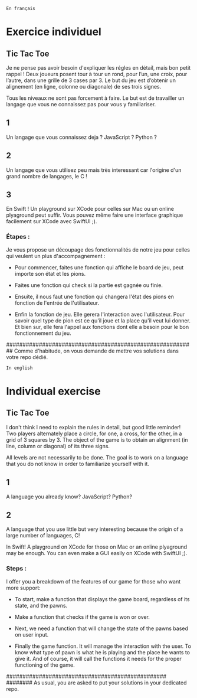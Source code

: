 `En français`

# Exercice individuel

## Tic Tac Toe

Je ne pense pas avoir besoin d'expliquer les régles en détail, mais bon petit rappel !
Deux joueurs posent tour à tour un rond, pour l’un, une croix, pour l’autre, dans une grille de 3 cases par 3. Le but du jeu est d’obtenir un alignement (en ligne, colonne ou diagonale) de ses trois signes. 


Tous les niveaux ne sont pas forcement à faire. Le but est de travailler un langage que vous ne connaissez pas pour vous y familiariser.

## 1
Un langage que vous connaissez deja ? JavaScript ? Python ?

## 2
Un langage que vous utilisez peu mais très interessant car l'origine d'un grand nombre de langages, le C !

## 3
En Swift ! Un playground sur XCode pour celles sur Mac ou un online plyaground peut suffir. Vous pouvez même faire une interface graphique facilement sur XCode avec SwiftUI ;). 


### Étapes :
Je vous propose un découpage des fonctionnalités de notre jeu pour celles qui veulent un plus d'accompagnement :

- Pour commencer, faites une fonction qui affiche le board de jeu, peut importe son état et les pions.

- Faites une fonction qui check si la partie est gagnée ou finie.

- Ensuite, il nous faut une fonction qui changera l'état des pions en fonction de l'entrée de l'utilisateur.

- Enfin la fonction de jeu. Elle gerera l'interaction avec l'utilisateur. Pour savoir quel type de pion est ce qu'il joue et la place qu'il veut lui donner. Et bien sur, elle fera l'appel aux fonctions dont elle a besoin pour le bon fonctionnement du jeu.



##########################################################
Comme d'habitude, on vous demande de mettre vos solutions dans votre repo dédié.

`In english`

# Individual exercise

## Tic Tac Toe

I don't think I need to explain the rules in detail, but good little reminder!
Two players alternately place a circle, for one, a cross, for the other, in a grid of 3 squares by 3. The object of the game is to obtain an alignment (in line, column or diagonal) of its three signs.


All levels are not necessarily to be done. The goal is to work on a language that you do not know in order to familiarize yourself with it.

## 1
A language you already know? JavaScript? Python?

## 2
A language that you use little but very interesting because the origin of a large number of languages, C!

In Swift! A playground on XCode for those on Mac or an online plyaground may be enough. You can even make a GUI easily on XCode with SwiftUI ;).


### Steps :
I offer you a breakdown of the features of our game for those who want more support:

- To start, make a function that displays the game board, regardless of its state, and the pawns.

- Make a function that checks if the game is won or over.

- Next, we need a function that will change the state of the pawns based on user input.

- Finally the game function. It will manage the interaction with the user. To know what type of pawn is what he is playing and the place he wants to give it. And of course, it will call the functions it needs for the proper functioning of the game.



################################################# ########
As usual, you are asked to put your solutions in your dedicated repo.